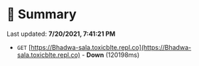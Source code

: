 # 📖 Summary
Last updated: **7/20/2021, 7:41:21 PM**

- `GET` [https://Bhadwa-sala.toxicblte.repl.co](https://Bhadwa-sala.toxicblte.repl.co) - **Down** (120198ms)
